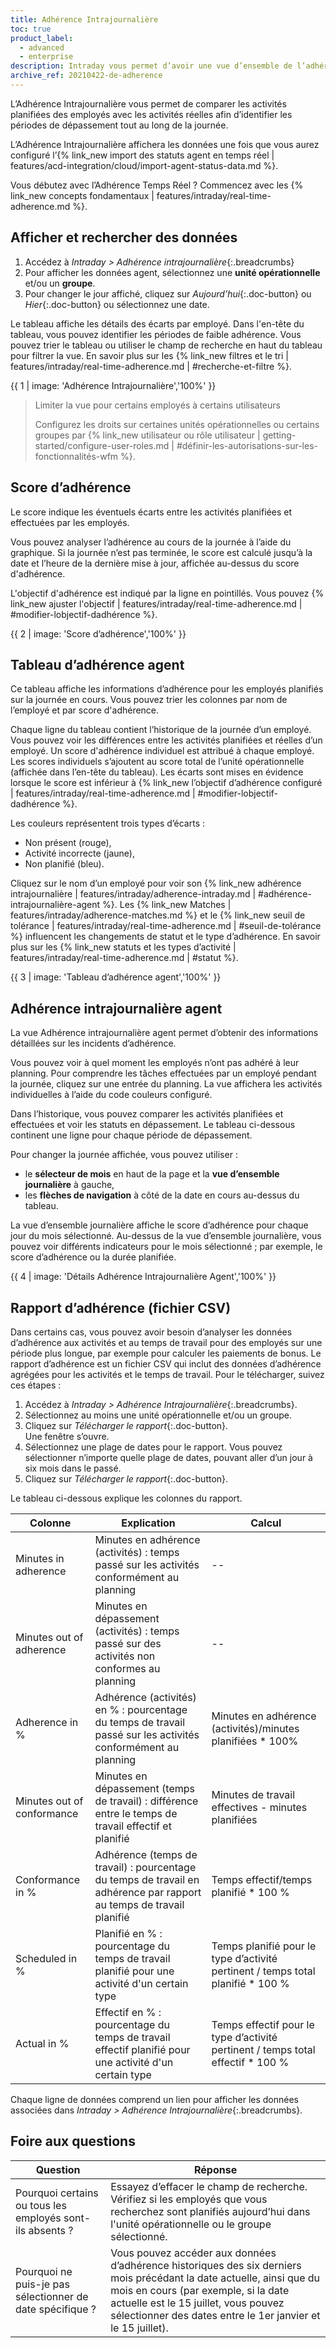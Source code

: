 ```yaml
---
title: Adhérence Intrajournalière
toc: true
product_label:
  - advanced
  - enterprise
description: Intraday vous permet d’avoir une vue d’ensemble de l’adhérence des employés à leur planning au cours d’une journée.
archive_ref: 20210422-de-adherence
---
```


L’Adhérence Intrajournalière vous permet de comparer les activités planifiées des employés avec les activités réelles afin d’identifier les périodes de dépassement tout au long de la journée.

L’Adhérence Intrajournalière affichera les données une fois que vous aurez configuré l’{% link_new import des statuts agent en temps réel | features/acd-integration/cloud/import-agent-status-data.md %}.

Vous débutez avec l’Adhérence Temps Réel&nbsp;? Commencez avec les {% link_new concepts fondamentaux | features/intraday/real-time-adherence.md %}.

## Afficher et rechercher des données

1. Accédez à _Intraday > Adhérence intrajournalière_{:.breadcrumbs}
2. Pour afficher les données agent, sélectionnez une **unité opérationnelle** et/ou un **groupe**.
3. Pour changer le jour affiché, cliquez sur _Aujourd’hui_{:.doc-button} ou _Hier_{:.doc-button} ou sélectionnez une date.

Le tableau affiche les détails des écarts par employé. Dans l'en-tête du tableau, vous pouvez identifier les périodes de faible adhérence. Vous pouvez trier le tableau ou utiliser le champ de recherche en haut du tableau pour filtrer la vue. En savoir plus sur les {% link_new filtres et le tri | features/intraday/real-time-adherence.md | #recherche-et-filtre %}.

{{ 1 | image: 'Adhérence Intrajournalière','100%' }}

> Limiter la vue pour certains employés à certains utilisateurs
>
> Configurez les droits sur certaines unités opérationnelles ou certains groupes par {% link_new utilisateur ou rôle utilisateur | getting-started/configure-user-roles.md | #définir-les-autorisations-sur-les-fonctionnalités-wfm %}.

## Score d’adhérence

Le score indique les éventuels écarts entre les activités planifiées et effectuées par les employés.

Vous pouvez analyser l’adhérence au cours de la journée à l’aide du graphique. Si la journée n’est pas terminée, le score est calculé jusqu’à la date et l’heure de la dernière mise à jour, affichée au-dessus du score d'adhérence.

L'objectif d'adhérence est indiqué par la ligne en pointillés. Vous pouvez {% link_new ajuster l'objectif | features/intraday/real-time-adherence.md | #modifier-lobjectif-dadhérence %}.

{{ 2 | image: 'Score d’adhérence','100%' }}

## Tableau d’adhérence agent

Ce tableau affiche les informations d’adhérence pour les employés planifiés sur la journée en cours. Vous pouvez trier les colonnes par nom de l’employé et par score d'adhérence.

Chaque ligne du tableau contient l’historique de la journée d’un employé. Vous pouvez voir les différences entre les activités planifiées et réelles d’un employé. Un score d'adhérence individuel est attribué à chaque employé. Les scores individuels s’ajoutent au score total de l’unité opérationnelle (affichée dans l’en-tête du tableau). Les écarts sont mises en évidence lorsque le score est inférieur à  {% link_new l’objectif d’adhérence configuré | features/intraday/real-time-adherence.md | #modifier-lobjectif-dadhérence %}.

Les couleurs représentent trois types d’écarts&nbsp;:

- Non présent (rouge),
- Activité incorrecte (jaune),
- Non planifié (bleu).

Cliquez sur le nom d’un employé pour voir son {% link_new adhérence intrajournalière | features/intraday/adherence-intraday.md | #adhérence-intrajournalière-agent %}. Les {% link_new Matches | features/intraday/adherence-matches.md %} et le {% link_new seuil de tolérance | features/intraday/real-time-adherence.md | #seuil-de-tolérance %} influencent les changements de statut et le type d’adhérence. En savoir plus sur les {% link_new statuts et les types d’activité | features/intraday/real-time-adherence.md | #statut %}.

{{ 3 | image: 'Tableau d’adhérence agent','100%' }}

## Adhérence intrajournalière agent

La vue Adhérence intrajournalière agent permet d’obtenir des informations détaillées sur les incidents d’adhérence.




 Vous pouvez voir à quel moment les employés n’ont pas adhéré à leur planning. Pour comprendre les tâches effectuées par un employé pendant la journée, cliquez sur une entrée du planning. La vue affichera les activités individuelles à l’aide du code couleurs configuré.

Dans l’historique, vous pouvez comparer les activités planifiées et effectuées et voir les statuts en dépassement. Le tableau ci-dessous continent une ligne pour chaque période de dépassement.

Pour changer la journée affichée, vous pouvez utiliser&nbsp;:

- le **sélecteur de mois** en haut de la page et la **vue d’ensemble journalière** à gauche,
- les **flèches de navigation** à côté de la date en cours au-dessus du tableau.

La vue d’ensemble journalière affiche le score d’adhérence pour chaque jour du mois sélectionné. Au-dessus de la vue d’ensemble journalière, vous pouvez voir différents indicateurs pour le mois sélectionné&nbsp;; par exemple, le score d’adhérence ou la durée planifiée.

{{ 4 | image: 'Détails Adhérence Intrajournalière Agent','100%' }}

## Rapport d’adhérence (fichier CSV)

Dans certains cas, vous pouvez avoir besoin d’analyser les données d’adhérence aux activités et au temps de travail pour des employés sur une période plus longue, par exemple pour calculer les paiements de bonus. Le rapport d’adhérence est un fichier CSV qui inclut des données d’adhérence agrégées pour les activités et le temps de travail. Pour le télécharger, suivez ces étapes&nbsp;:

1. Accédez à _Intraday > Adhérence Intrajournalière_{:.breadcrumbs}.
2. Sélectionnez au moins une unité opérationnelle et/ou un groupe.
3. Cliquez sur _Télécharger le rapport_{:.doc-button}.  
   Une fenêtre s’ouvre.
4. Sélectionnez une plage de dates pour le rapport. Vous pouvez sélectionner n’importe quelle plage de dates, pouvant aller d’un jour à six mois dans le passé.
5. Cliquez sur _Télécharger le rapport_{:.doc-button}.

Le tableau ci-dessous explique les colonnes du rapport.

| Colonne             | Explication                                                                     | Calcul                                                                |
| ------------------ | ------------------------------------------------------------------------------- | -------------------------------------------------------------------------- |
| Minutes in adherence | Minutes en adhérence (activités)&nbsp;: temps passé sur les activités conformément au planning      | -- |
| Minutes out of adherence  | Minutes en dépassement (activités)&nbsp;: temps passé sur des activités non conformes au planning        | -- |                  
| Adherence in %   | Adhérence (activités) en %&nbsp;: pourcentage du temps de travail passé sur les activités conformément au planning       | Minutes en adhérence (activités)/minutes planifiées * 100% |
| Minutes out of conformance  | Minutes en dépassement (temps de travail)&nbsp;: différence entre le temps de travail effectif et planifié             | Minutes de travail effectives - minutes planifiées |
| Conformance in % | Adhérence (temps de travail)&nbsp;: pourcentage du temps de travail en adhérence par rapport au temps de travail planifié | Temps effectif/temps planifié * 100&nbsp;% |
| Scheduled in %  | Planifié en %&nbsp;: pourcentage du temps de travail planifié pour une activité d'un certain type | Temps planifié pour le type d’activité pertinent / temps total planifié * 100&nbsp;%              |
| Actual in %  | Effectif en %&nbsp;: pourcentage du temps de travail effectif planifié pour une activité d'un certain type | Temps effectif pour le type d’activité pertinent / temps total effectif * 100&nbsp;%              |

Chaque ligne de données comprend un lien pour afficher les données associées dans _Intraday > Adhérence Intrajournalière_{:.breadcrumbs}.

## Foire aux questions

| Question                            | Réponse                                                                                                                                           |
| ----------------------------------- | ------------------------------------------------------------------------------------------------------------------------------------------------ |
| Pourquoi certains ou tous les employés sont-ils absents&nbsp;? | Essayez d’effacer le champ de recherche. Vérifiez si les employés que vous recherchez sont planifiés aujourd’hui dans l'unité opérationnelle ou le groupe sélectionné.           |
| Pourquoi ne puis-je pas sélectionner de date spécifique&nbsp;? | Vous pouvez accéder aux données d’adhérence historiques des six derniers mois précédant la date actuelle, ainsi que du mois en cours (par exemple, si la date actuelle est le 15 juillet, vous pouvez sélectionner des dates entre le 1er janvier et le 15 juillet). |
